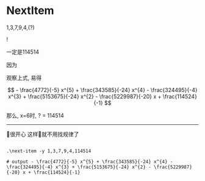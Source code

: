 # NextItem

1,3,7,9,4,(?)

!

一定是114514

因为

观察上式, 易得

$$ - \frac{4772}{-5} x^{5} + \frac{343585}{-24} x^{4} - \frac{324495}{-4} x^{3} + \frac{5153675}{-24} x^{2} - \frac{5229987}{-20} x + \frac{114524}{-1} $$

那么, x=6时, ? = 114514


-------------------------------

👴很开心 这样👴就不用找规律了 

```shell

.\next-item -y 1,3,7,9,4,114514

# output - \frac{4772}{-5} x^{5} + \frac{343585}{-24} x^{4} - \frac{324495}{-4} x^{3} + \frac{5153675}{-24} x^{2} - \frac{5229987}{-20} x + \frac{114524}{-1} 
```

